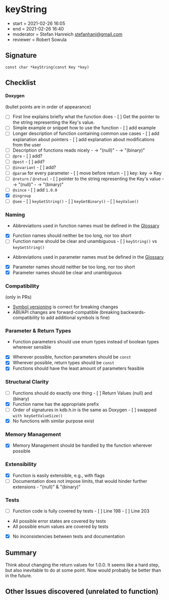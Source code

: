 # keyString

- start = 2021-02-26 16:05
- end = 2021-02-26 16:40
- moderator = Stefan Hanreich <stefanhani@gmail.com>
- reviewer = Robert Sowula

## Signature

`const char *keyString(const Key *key)`

## Checklist

#### Doxygen

(bullet points are in order of appearance)

- [ ] First line explains briefly what the function does - [ ] Get the pointer to the string representing the Key's value.
- [ ] Simple example or snippet how to use the function - [ ] add example
- [ ] Longer description of function containing common use cases - [ ] add explanation about pointers - [ ] add explanation about modifications from the user
- [ ] Description of functions reads nicely - [ ](null) -> "(null)" - [ ](binary) -> "(binary)"
- [ ] `@pre` - [ ] add?
- [ ] `@post` - [ ] add?
- [ ] `@invariant` - [ ] add?
- [ ] `@param` for every parameter - [ ] move before return - [ ] key: key -> Key
- [ ] `@return` / `@retval` - [ ] pointer to the string representing the Key's value - [ ](null) -> "(null)" - [ ](binary) -> "(binary)"
- [ ] `@since` - [ ] add `1.0.0`
- [x] `@ingroup`
- [ ] `@see` - [ ] `keyGetString()` - [ ] `keyGetBinary()` - [ ] `keyValue()`

### Naming

- Abbreviations used in function names must be defined in the
  [Glossary](/doc/help/elektra-glossary.md)
- [x] Function names should neither be too long, nor too short
- [ ] Function name should be clear and unambiguous - [ ] `keyString()` vs `keyGetString()`
- Abbreviations used in parameter names must be defined in the
  [Glossary](/doc/help/elektra-glossary.md)
- [x] Parameter names should neither be too long, nor too short
- [x] Parameter names should be clear and unambiguous

### Compatibility

(only in PRs)

- [Symbol versioning](/doc/dev/symbol-versioning.md)
  is correct for breaking changes
- ABI/API changes are forward-compatible (breaking backwards-compatibility
  to add additional symbols is fine)

### Parameter & Return Types

- Function parameters should use enum types instead of boolean types
  wherever sensible
- [x] Wherever possible, function parameters should be `const`
- [x] Wherever possible, return types should be `const`
- [x] Functions should have the least amount of parameters feasible

### Structural Clarity

- [ ] Functions should do exactly one thing - [ ] Return Values (null) and (binary)
- [x] Function name has the appropriate prefix
- [ ] Order of signatures in kdb.h.in is the same as Doxygen - [ ] swapped `with keyGetValueSize()`
- [x] No functions with similar purpose exist

### Memory Management

- [x] Memory Management should be handled by the function wherever possible

### Extensibility

- [x] Function is easily extensible, e.g., with flags
- [ ] Documentation does not impose limits, that would hinder further extensions - "(null)" & "(binary)"

### Tests

- [ ] Function code is fully covered by tests - [ ] Line 198 - [ ] Line 203
- All possible error states are covered by tests
- All possible enum values are covered by tests
- [x] No inconsistencies between tests and documentation

## Summary

Think about changing the return values for 1.0.0. It seems like a hard step,
but also inevitable to do at some point. Now would probably be better than in
the future.

## Other Issues discovered (unrelated to function)
